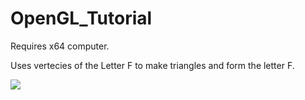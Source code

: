 # OpenGL_Tutorial
Requires x64 computer.

Uses vertecies of the Letter F to make triangles and form the letter F.

![](https://im2.ezgif.com/tmp/ezgif-2-c3cbf96bf0ab.gif)
